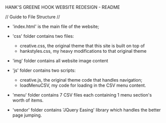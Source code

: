 HANK'S GREENE HOOK WEBSITE REDESIGN - README


// Guide to File Structure //


- 'index.html' is the main file of the website;

- 'css' folder contains two files:
    - creative.css, the original theme that this site is built on top of
    - hankstyles.css, my heavy modifications to that original theme
    
- 'img' folder contains all website image content

- 'js' folder contains two scripts:
    - creative.js, the original theme code that handles navigation;
    - loadMenuCSV, my code for loading in the CSV menu content.
    
- 'menu' folder  contains 7 CSV files each containing 1 menu section's worth of items.

- 'vendor' folder contains 'JQuery Easing' library which handles the better page jumping.